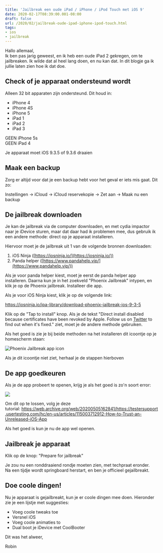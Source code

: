 ```yaml
---
title: 'Jailbreak een oude iPad / iPhone / iPod Touch met iOS 9'
date: 2020-02-17T08:39:00.001-08:00
draft: false
url: /2020/02/jailbreak-oude-ipad-iphone-ipod-touch.html
tags: 
- ios
- jailbreak
---
```


Hallo allemaal,  
Ik ben pas jarig geweest, en ik heb een oude iPad 2 gekregen, om te jailbreaken. Ik wilde dat al heel lang doen, en nu kan dat. In dit blogje ga ik jullie laten zien hoe ik dat doe.  
  
## Check of je apparaat ondersteund wordt

Alleen 32 bit apparaten zijn ondersteund. Dit houd in:  

*   iPhone 4
*   iPhone 4S
*   iPhone 5
*   iPad 1
*   iPad 2
*   iPad 3

GEEN iPhone 5s  
GEEN iPad 4

Je apparaat moet iOS 9.3.5 of 9.3.6 draaien
  
## Maak een backup

Zorg er altijd voor dat je een backup hebt voor het geval er iets mis gaat. Dit zo:  
  
Instellingen -> iCloud -> iCloud reservekopie -> Zet aan -> Maak nu een backup  
  
## De jailbreak downloaden

Je kan de jailbreak via de computer downloaden, en met cydia impactor naar je iDevice sturen, maar dat daar had ik problemen mee, dus gebruik ik een andere methode: direct op je apparaat installeren.  
  
Hiervoor moet je de jailbreak uit 1 van de volgende bronnen downloaden:  

1.  iOS Ninja ([https://iosninja.io/](https://iosninja.io/))
2.  Panda helper ([https://www.pandahelp.vip/](https://www.pandahelp.vip/))

Als je voor panda helper kiest, moet je eerst de panda helper app installeren. Daarna kun je in het zoekveld "Phoenix Jailbreak" intypen, en klik je op de Phoenix jailbreak. Installeer die app.

Als je voor iOS Ninja kiest, klik je op de volgende link:

<https://iosninja.io/ipa-library/download-phoenix-jailbreak-ios-9-3-5>

Klik op de "Tap to install" knop. Als je de tekst "Direct install disabled because certificates have been revoked by Apple. Follow us on [Twitter](https://twitter.com/iosninja_io) to find out when it's fixed." ziet, moet je de andere methode gebruiken.  
  
Als het goed is zie je bij beide methoden na het installeren dit icoontje op je homescherm staan:  
  
![Phoenix Jailbreak app icon](https://iosninja.io/img/ipas/phoenix-jailbreak.png)  
  
Als je dit icoontje niet ziet, herhaal je de stappen hierboven  
  
## De app goedkeuren

Als je de app probeert te openen, krijg je als het goed is zo'n soort error:  

![](https://1.bp.blogspot.com/-rCsywp18UMY/XjsMVerSnnI/AAAAAAAAB3Y/jG_uX-u9li8fZgdhBFpDSmapUT9z8Z34QCLcBGAsYHQ/s320/Untitled.png)

Om dit op te lossen, volg je deze tutorial: <https://web.archive.org/web/20200505162841/https://testersupport.usertesting.com/hc/en-us/articles/115003712912-How-to-Trust-an-Unreleased-iOS-App>
  
Als het goed is kun je nu de app wel openen.  
  
## Jailbreak je apparaat
  
Klik op de knop: "Prepare for jailbreak"  
  
Je zou nu een ronddraaiend rondje moeten zien, met techpraat eronder.  
Na een tijdje wordt springboard herstart, en ben je officieel gejailbreakt.  
  
## Doe coole dingen!

Nu je apparaat is gejailbreakt, kun je er coole dingen mee doen. Hieronder zie je een lijstje met suggesties:  
  
*   Voeg coole tweaks toe  
*   Versnel iOS  
*   Voeg coole animaties to  
*   Dual boot je iDevice met CoolBooter  
  
Dit was het alweer,  
  
Robin

